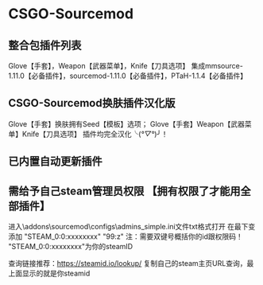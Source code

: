 # CSGO-Sourcemod
整合包插件列表
--
Glove【手套】，Weapon【武器菜单】，Knife【刀具选项】
集成mmsource-1.11.0【必备插件】，sourcemod-1.11.0【必备插件】，PTaH-1.1.4【必备插件】

CSGO-Sourcemod换肤插件汉化版
--
Glove【手套】换肤拥有Seed【模板】选项；
Glove【手套】Weapon【武器菜单】Knife【刀具选项】
插件均完全汉化╰(*°▽°*)╯！

已内置自动更新插件
--
需给予自己steam管理员权限 【拥有权限了才能用全部插件】
--
进入\addons\sourcemod\configs\admins_simple.ini文件txt格式打开
在最下变添加 "STEAM_0:0:xxxxxxxx"	"99:z"  注：需要双键号概括你的id跟权限码！
"STEAM_0:0:xxxxxxxx"为你的steamID 

查询链接推荐：https://steamid.io/lookup/ 
复制自己的steam主页URL查询，最上面显示的就是你steamid 
